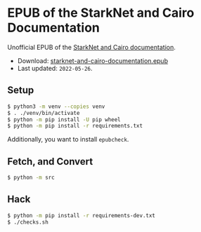 # EPUB of the StarkNet and Cairo Documentation

Unofficial EPUB of the [StarkNet and Cairo documentation](https://www.cairo-lang.org/docs/).

- Download: [starknet-and-cairo-documentation.epub](output/starknet-and-cairo-documentation.epub)
- Last updated: `2022-05-26`.

## Setup

```bash
$ python3 -m venv --copies venv
$ . ./venv/bin/activate
$ python -m pip install -U pip wheel
$ python -m pip install -r requirements.txt
```

Additionally, you want to install `epubcheck`.

## Fetch, and Convert

```bash
$ python -m src
```
## Hack

```bash
$ python -m pip install -r requirements-dev.txt
$ ./checks.sh
```
